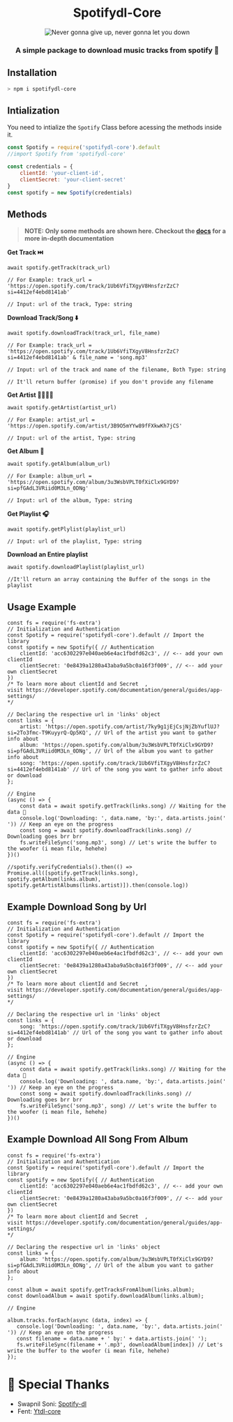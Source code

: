 <div align=center>

# Spotifydl-Core

<img src="https://img.icons8.com/nolan/256/spotify.png" alt="Never gonna give up, never gonna let you down"/>

### A simple package to download music tracks from spotify 🎵
</div>

## Installation 

```sh
> npm i spotifydl-core
```

## Intialization 

You need to intialize the `Spotify` Class before acessing the methods inside it.

```js
const Spotify = require('spotifydl-core').default
//import Spotify from 'spotifydl-core'

const credentials = {
    clientId: 'your-client-id',
    clientSecret: 'your-client-secret'
}
const spotify = new Spotify(credentials)
```

## Methods 
> **NOTE: Only some methods are shown here. Checkout the [docs](https://alensaito1.github.io/spotifydl-core/) for a more in-depth documentation**

**Get Track ⏭️**
```JS
await spotify.getTrack(track_url) 

// For Example: track_url = 'https://open.spotify.com/track/1Ub6VfiTXgyV8HnsfzrZzC?si=4412ef4ebd8141ab'

// Input: url of the track, Type: string
```
**Download Track/Song ⬇️**
```JS
await spotify.downloadTrack(track_url, file_name)

// For Example: track_url = 'https://open.spotify.com/track/1Ub6VfiTXgyV8HnsfzrZzC?si=4412ef4ebd8141ab' & file_name = 'song.mp3'

// Input: url of the track and name of the filename, Both Type: string

// It'll return buffer (promise) if you don't provide any filename

```

**Get Artist 👩‍🎤🧑‍🎤**
```JS
await spotify.getArtist(artist_url)

// For Example: artist_url = 'https://open.spotify.com/artist/3B9O5mYYw89fFXkwKh7jCS'

// Input: url of the artist, Type: string
```

**Get Album 💽**
```JS
await spotify.getAlbum(album_url)

// For Example: album_url = 'https://open.spotify.com/album/3u3WsbVPLT0fXiClx9GYD9?si=pfGAdL3VRiid0M3Ln_0DNg'

// Input: url of the album, Type: string
```

**Get Playlist 🎧**

```JS
await spotify.getPlylist(playlist_url)

// Input: url of the playlist, Type: string
```

**Download an Entire playlist**

```JS
await spotify.downloadPlaylist(playlist_url)

//It'll return an array containing the Buffer of the songs in the playlist
```

## Usage Example
```JS
const fs = require('fs-extra') 
// Initialization and Authentication 
const Spotify = require('spotifydl-core').default // Import the library 
const spotify = new Spotify({ // Authentication
    clientId: 'acc6302297e040aeb6e4ac1fbdfd62c3', // <-- add your own clientId 
    clientSecret: '0e8439a1280a43aba9a5bc0a16f3f009', // <-- add your own clientSecret 
})
/* To learn more about clientId and Secret  , 
visit https://developer.spotify.com/documentation/general/guides/app-settings/ 
*/

// Declaring the respective url in 'links' object 
const links = {
    artist: 'https://open.spotify.com/artist/7ky9g1jEjCsjNjZbYuflUJ?si=2To3fmc-T9KuyyrQ-Qp5KQ', // Url of the artist you want to gather info about
    album: 'https://open.spotify.com/album/3u3WsbVPLT0fXiClx9GYD9?si=pfGAdL3VRiid0M3Ln_0DNg', // Url of the album you want to gather info about
    song: 'https://open.spotify.com/track/1Ub6VfiTXgyV8HnsfzrZzC?si=4412ef4ebd8141ab' // Url of the song you want to gather info about or download
};

// Engine 
(async () => {
    const data = await spotify.getTrack(links.song) // Waiting for the data 🥱
    console.log('Downloading: ', data.name, 'by:', data.artists.join(' ')) // Keep an eye on the progress
    const song = await spotify.downloadTrack(links.song) // Downloading goes brr brr 
    fs.writeFileSync('song.mp3', song) // Let's write the buffer to the woofer (i mean file, hehehe) 
})()

//spotify.verifyCredentials().then(() => Promise.all([spotify.getTrack(links.song), spotify.getAlbum(links.album), spotify.getArtistAlbums(links.artist)]).then(console.log))
```

## Example Download Song by Url
```JS
const fs = require('fs-extra') 
// Initialization and Authentication 
const Spotify = require('spotifydl-core').default // Import the library 
const spotify = new Spotify({ // Authentication
    clientId: 'acc6302297e040aeb6e4ac1fbdfd62c3', // <-- add your own clientId 
    clientSecret: '0e8439a1280a43aba9a5bc0a16f3f009', // <-- add your own clientSecret 
})
/* To learn more about clientId and Secret  , 
visit https://developer.spotify.com/documentation/general/guides/app-settings/ 
*/

// Declaring the respective url in 'links' object 
const links = {
    song: 'https://open.spotify.com/track/1Ub6VfiTXgyV8HnsfzrZzC?si=4412ef4ebd8141ab' // Url of the song you want to gather info about or download
};

// Engine 
(async () => {
    const data = await spotify.getTrack(links.song) // Waiting for the data 🥱
    console.log('Downloading: ', data.name, 'by:', data.artists.join(' ')) // Keep an eye on the progress
    const song = await spotify.downloadTrack(links.song) // Downloading goes brr brr 
    fs.writeFileSync('song.mp3', song) // Let's write the buffer to the woofer (i mean file, hehehe) 
})()

```

## Example Download All Song From Album
```JS
const fs = require('fs-extra') 
// Initialization and Authentication 
const Spotify = require('spotifydl-core').default // Import the library 
const spotify = new Spotify({ // Authentication
    clientId: 'acc6302297e040aeb6e4ac1fbdfd62c3', // <-- add your own clientId 
    clientSecret: '0e8439a1280a43aba9a5bc0a16f3f009', // <-- add your own clientSecret 
})
/* To learn more about clientId and Secret  , 
visit https://developer.spotify.com/documentation/general/guides/app-settings/ 
*/

// Declaring the respective url in 'links' object 
const links = {
    album: 'https://open.spotify.com/album/3u3WsbVPLT0fXiClx9GYD9?si=pfGAdL3VRiid0M3Ln_0DNg', // Url of the album you want to gather info about
};

const album = await spotify.getTracksFromAlbum(links.album);
const downloadAlbum = await spotify.downloadAlbum(links.album);

// Engine 

album.tracks.forEach(async (data, index) => {
   console.log('Downloading: ', data.name, 'by:', data.artists.join(' ')) // Keep an eye on the progress
   const filename = data.name + ' by:' + data.artists.join(' ');
   fs.writeFileSync(filename + '.mp3', downloadAlbum[index]) // Let's write the buffer to the woofer (i mean file, hehehe)
});

```

# 🙇‍ Special Thanks

- Swapnil Soni: [Spotify-dl](https://github.com/SwapnilSoni1999/spotify-dl)
- Fent: [Ytdl-core](https://github.com/fent/node-ytdl-core)
